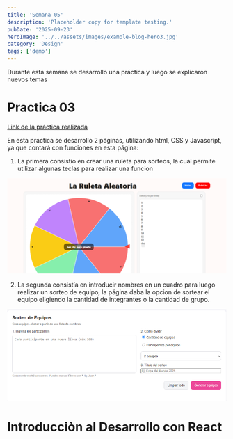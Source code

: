 ```yaml
---
title: 'Semana 05'
description: 'Placeholder copy for template testing.'
pubDate: '2025-09-23'
heroImage: '../../assets/images/example-blog-hero3.jpg'
category: 'Design'
tags: ['demo']
---
```


Durante esta semana se desarrollo una práctica y luego se explicaron nuevos temas

# Practica 03

[Link de la práctica realizada](https://github.com/PUM748/PracticaCalificada3) 

En esta práctica se desarrollo 2 páginas, utilizando html, CSS y Javascript, ya que contará con funciones en esta página:

1. La primera consistio en crear una ruleta para sorteos, la cual permite utilizar algunas teclas para realizar una funcion

![imagen_01](../../assets/images/semana05/01.png)

2. La segunda consistía en introducir nombres en un cuadro para luego realizar un sorteo de equipo, la página daba la opcion de sortear el equipo eligiendo la cantidad de integrantes o la cantidad de grupo.

![imagen_02](../../assets/images/semana05/02.png)

# Introducciòn al Desarrollo con React

